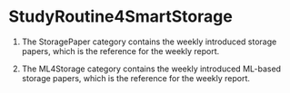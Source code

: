 # StudyRoutine4SmartStorage

1. The StoragePaper category contains the weekly introduced storage papers, which is the reference for the weekly report.

2. The ML4Storage category contains the weekly introduced ML-based storage papers, which is the reference for the weekly report.
